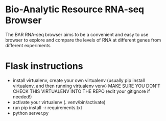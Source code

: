 # Bio-Analytic Resource RNA-seq Browser
The BAR RNA-seq browser aims to be a convenient and easy to use browser to explore and compare the levels of RNA at different genes from different experiments


# Flask instructions
- install virtualenv, create your own virtualenv (usually pip install virtualenv, and then running virtualenv venv)
MAKE SURE YOU DON'T CHECK THIS VIRTUALENV INTO THE REPO (edit your gitignore if needed!)
- activate your virtualenv (. venv/bin/activate)
- run pip install -r requirements.txt
- python server.py
